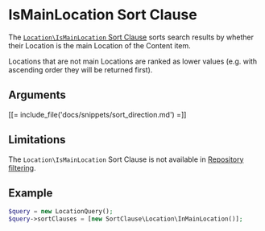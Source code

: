 # IsMainLocation Sort Clause

The [`Location\IsMainLocation` Sort Clause](https://github.com/ibexa/core/blob/main/src/contracts/Repository/Values/Content/Query/SortClause/Location/IsMainLocation.php)
sorts search results by whether their Location is the main Location of the Content item.

Locations that are not main Locations are ranked as lower values (e.g. with ascending order they will be returned first).

## Arguments

[[= include_file('docs/snippets/sort_direction.md') =]]

## Limitations

The `Location\IsMainLocation` Sort Clause is not available in [Repository filtering](search_api.md#repository-filtering).

## Example

``` php
$query = new LocationQuery();
$query->sortClauses = [new SortClause\Location\InMainLocation()];
```
